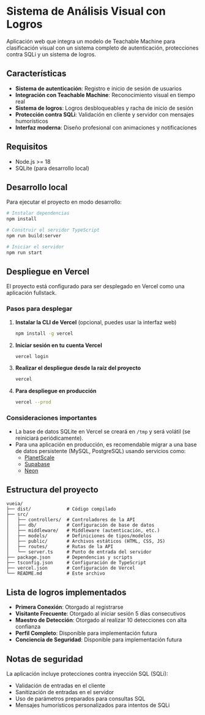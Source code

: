 # Sistema de Análisis Visual con Logros

Aplicación web que integra un modelo de Teachable Machine para clasificación visual con un sistema completo de autenticación, protecciones contra SQLi y un sistema de logros.

## Características

- **Sistema de autenticación**: Registro e inicio de sesión de usuarios
- **Integración con Teachable Machine**: Reconocimiento visual en tiempo real
- **Sistema de logros**: Logros desbloqueables y racha de inicio de sesión
- **Protección contra SQLi**: Validación en cliente y servidor con mensajes humorísticos
- **Interfaz moderna**: Diseño profesional con animaciones y notificaciones

## Requisitos

- Node.js >= 18
- SQLite (para desarrollo local)

## Desarrollo local

Para ejecutar el proyecto en modo desarrollo:

```bash
# Instalar dependencias
npm install

# Construir el servidor TypeScript
npm run build:server

# Iniciar el servidor
npm run start
```

## Despliegue en Vercel

El proyecto está configurado para ser desplegado en Vercel como una aplicación fullstack.

### Pasos para desplegar

1. **Instalar la CLI de Vercel** (opcional, puedes usar la interfaz web)
   ```bash
   npm install -g vercel
   ```

2. **Iniciar sesión en tu cuenta Vercel**
   ```bash
   vercel login
   ```

3. **Realizar el despliegue desde la raíz del proyecto**
   ```bash
   vercel
   ```

4. **Para despliegue en producción**
   ```bash
   vercel --prod
   ```

### Consideraciones importantes

- La base de datos SQLite en Vercel se creará en `/tmp` y será volátil (se reiniciará periódicamente).
- Para una aplicación en producción, es recomendable migrar a una base de datos persistente (MySQL, PostgreSQL) usando servicios como:
  - [PlanetScale](https://planetscale.com/)
  - [Supabase](https://supabase.com/)
  - [Neon](https://neon.tech/)

## Estructura del proyecto

```
vueia/
├── dist/             # Código compilado
├── src/
│   ├── controllers/  # Controladores de la API
│   ├── db/           # Configuración de base de datos
│   ├── middleware/   # Middleware (autenticación, etc.)
│   ├── models/       # Definiciones de tipos/modelos
│   ├── public/       # Archivos estáticos (HTML, CSS, JS)
│   ├── routes/       # Rutas de la API
│   └── server.ts     # Punto de entrada del servidor
├── package.json      # Dependencias y scripts
├── tsconfig.json     # Configuración de TypeScript
├── vercel.json       # Configuración de Vercel
└── README.md         # Este archivo
```

## Lista de logros implementados

- **Primera Conexión**: Otorgado al registrarse
- **Visitante Frecuente**: Otorgado al iniciar sesión 5 días consecutivos
- **Maestro de Detección**: Otorgado al realizar 10 detecciones con alta confianza
- **Perfil Completo**: Disponible para implementación futura
- **Conciencia de Seguridad**: Disponible para implementación futura

## Notas de seguridad

La aplicación incluye protecciones contra inyección SQL (SQLi):
- Validación de entradas en el cliente
- Sanitización de entradas en el servidor
- Uso de parámetros preparados para consultas SQL
- Mensajes humorísticos personalizados para intentos de SQLi 